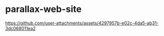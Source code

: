 # parallax-web-site

https://github.com/user-attachments/assets/4297957b-e02c-4da5-ab31-3dc068011ea2

